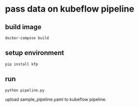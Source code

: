 # pass data on kubeflow pipeline

## build image

```shell
docker-compose build
```

## setup environment

```shell
pip install kfp
```

## run

```shell
python pipeline.py
```

upload sample_pipeline.yaml to kubeflow pipeline.
